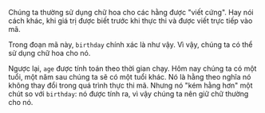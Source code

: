 Chúng ta thường sử dụng chữ hoa cho các hằng được "viết cứng". Hay nói cách khác, khi giá trị được biết trước khi thực thi và được viết trực tiếp vào mã.

Trong đoạn mã này, `birthday` chính xác là như vậy. Vì vậy, chúng ta có thể sử dụng chữ hoa cho nó.

Ngược lại, `age` được tính toán theo thời gian chạy. Hôm nay chúng ta có một tuổi, một năm sau chúng ta sẽ có một tuổi khác. Nó là hằng theo nghĩa nó không thay đổi trong quá trình thực thi mã. Nhưng nó "kém hằng hơn" một chút so với `birthday`: nó được tính ra, vì vậy chúng ta nên giữ chữ thường cho nó.